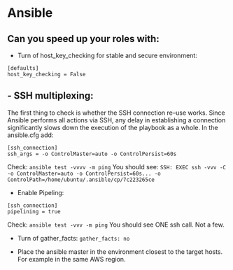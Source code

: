 # Ansible

## Can you speed up your roles with:


- Turn of host_key_checking for stable and secure environment:
```
[defaults]
host_key_checking = False
```


## - SSH multiplexing:

The first thing to check is whether the SSH connection re–use works. Since Ansible performs all actions via SSH, any delay in establishing a connection significantly slows down the execution of the playbook as a whole.
In the ansible.cfg add:
```
[ssh_connection]
ssh_args = -o ControlMaster=auto -o ControlPersist=60s
```
Check: 
```ansible test -vvvv -m ping``` 
You should see: 
```SSH: EXEC ssh -vvv -C -o ControlMaster=auto -o ControlPersist=60s... -o ControlPath=/home/ubuntu/.ansible/cp/7c223265ce```


- Enable Pipeling:
```
[ssh_connection]
pipelining = true
```
Check: 
```ansible test -vvv -m ping``` 
You should see ONE ssh call. Not a few.

- Turn of gather_facts:
```gather_facts: no```

- Place the ansible master in the environment closest to the target hosts. For example in the same AWS region.

